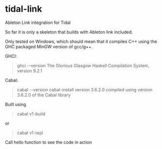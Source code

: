 # tidal-link

Ableton Link integration for Tidal

So far it is only a skeleton that builds with Ableton link included.

Only tested on Windows, which should mean that it compiles C++
using the GHC packaged MinGW version of gcc/g++.

GHCI:
> ghci --version
> The Glorious Glasgow Haskell Compilation System, version 9.2.1

Cabal:
> cabal --version
> cabal-install version 3.6.2.0
> compiled using version 3.6.2.0 of the Cabal library

Built using
> cabal v1-build

or

> cabal v1-repl

Call hello function to see the code in action
